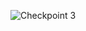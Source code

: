 ![Checkpoint 3](https://github.com/diveshbadod97/Global-Illumination/blob/master/Checkpoint3/"PhongShadingScene.png")
